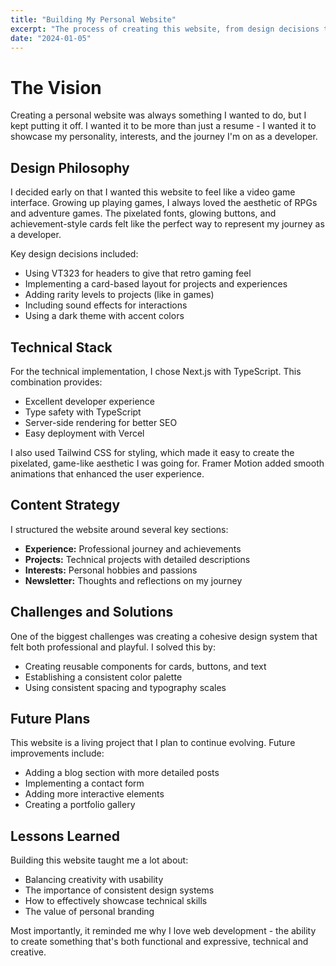 ```yaml
---
title: "Building My Personal Website"
excerpt: "The process of creating this website, from design decisions to technical implementation."
date: "2024-01-05"
---
```


# The Vision

Creating a personal website was always something I wanted to do, but I kept putting it off. I wanted it to be more than just a resume - I wanted it to showcase my personality, interests, and the journey I'm on as a developer.

## Design Philosophy

I decided early on that I wanted this website to feel like a video game interface. Growing up playing games, I always loved the aesthetic of RPGs and adventure games. The pixelated fonts, glowing buttons, and achievement-style cards felt like the perfect way to represent my journey as a developer.

Key design decisions included:

- Using VT323 for headers to give that retro gaming feel
- Implementing a card-based layout for projects and experiences
- Adding rarity levels to projects (like in games)
- Including sound effects for interactions
- Using a dark theme with accent colors

## Technical Stack

For the technical implementation, I chose Next.js with TypeScript. This combination provides:

- Excellent developer experience
- Type safety with TypeScript
- Server-side rendering for better SEO
- Easy deployment with Vercel

I also used Tailwind CSS for styling, which made it easy to create the pixelated, game-like aesthetic I was going for. Framer Motion added smooth animations that enhanced the user experience.

## Content Strategy

I structured the website around several key sections:

- **Experience:** Professional journey and achievements
- **Projects:** Technical projects with detailed descriptions
- **Interests:** Personal hobbies and passions
- **Newsletter:** Thoughts and reflections on my journey

## Challenges and Solutions

One of the biggest challenges was creating a cohesive design system that felt both professional and playful. I solved this by:

- Creating reusable components for cards, buttons, and text
- Establishing a consistent color palette
- Using consistent spacing and typography scales

## Future Plans

This website is a living project that I plan to continue evolving. Future improvements include:

- Adding a blog section with more detailed posts
- Implementing a contact form
- Adding more interactive elements
- Creating a portfolio gallery

## Lessons Learned

Building this website taught me a lot about:

- Balancing creativity with usability
- The importance of consistent design systems
- How to effectively showcase technical skills
- The value of personal branding

Most importantly, it reminded me why I love web development - the ability to create something that's both functional and expressive, technical and creative.
